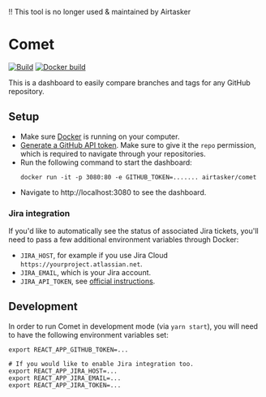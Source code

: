 !! This tool is no longer used & maintained by Airtasker

# Comet

[![Build](https://img.shields.io/circleci/project/github/airtasker/comet.svg)](https://circleci.com/gh/airtasker/comet)
[![Docker build](https://img.shields.io/docker/build/airtasker/comet.svg)](https://hub.docker.com/r/airtasker/comet/builds)

This is a dashboard to easily compare branches and tags for any GitHub repository.

## Setup

- Make sure [Docker](https://www.docker.com/get-started) is running on your computer.
- [Generate a GitHub API token](https://github.com/settings/tokens). Make sure to give it the `repo` permission, which is required to navigate through your repositories.
- Run the following command to start the dashboard:
  ```
  docker run -it -p 3080:80 -e GITHUB_TOKEN=....... airtasker/comet
  ```
- Navigate to http://localhost:3080 to see the dashboard.

### Jira integration

If you'd like to automatically see the status of associated Jira tickets, you'll need to pass
a few additional environment variables through Docker:

- `JIRA_HOST`, for example if you use Jira Cloud `https://yourproject.atlassian.net`.
- `JIRA_EMAIL`, which is your Jira account.
- `JIRA_API_TOKEN`, see [official instructions](https://confluence.atlassian.com/cloud/api-tokens-938839638.html).

## Development

In order to run Comet in development mode (via `yarn start`), you will need to have the following environment variables set:

```
export REACT_APP_GITHUB_TOKEN=...

# If you would like to enable Jira integration too.
export REACT_APP_JIRA_HOST=...
export REACT_APP_JIRA_EMAIL=...
export REACT_APP_JIRA_TOKEN=...
```
